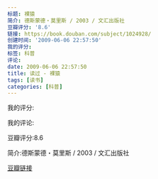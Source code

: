```yaml
---
标题: 裸猿
简介: 德斯蒙德・莫里斯 / 2003 / 文汇出版社
豆瓣评分: '8.6'
链接: https://book.douban.com/subject/1024928/
创建时间: '2009-06-06 22:57:50'
我的评分:
标签: 科普
评论:
date: 2009-06-06 22:57:50
title: 读过 - 裸猿
tags: [读书]
categories: [科普]
---
```


我的评分:

我的评论:

豆瓣评分:8.6

简介:德斯蒙德・莫里斯 / 2003 / 文汇出版社

[豆瓣链接](https://book.douban.com/subject/1024928/)

